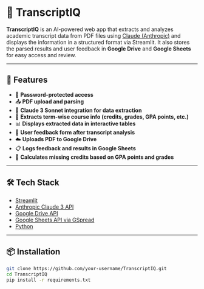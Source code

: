 # 📄 TranscriptIQ

**TranscriptIQ** is an AI-powered web app that extracts and analyzes academic transcript data from PDF files using [Claude (Anthropic)](https://www.anthropic.com/index/claude) and displays the information in a structured format via Streamlit. It also stores the parsed results and user feedback in **Google Drive** and **Google Sheets** for easy access and review.

---

## 🚀 Features

- 🔐 **Password-protected access**
- 📤 **PDF upload and parsing**
- 🧠 **Claude 3 Sonnet integration for data extraction**
- 🧾 **Extracts term-wise course info (credits, grades, GPA points, etc.)**
- 📊 **Displays extracted data in interactive tables**
- 💬 **User feedback form after transcript analysis**
- ☁️ **Uploads PDF to Google Drive**
- 📋 **Logs feedback and results in Google Sheets**
- 🧮 **Calculates missing credits based on GPA points and grades**

---

## 🛠️ Tech Stack

- [Streamlit](https://streamlit.io/)
- [Anthropic Claude 3 API](https://docs.anthropic.com/)
- [Google Drive API](https://developers.google.com/drive)
- [Google Sheets API via GSpread](https://gspread.readthedocs.io/)
- [Python](https://www.python.org/)

---

## 📦 Installation

```bash
git clone https://github.com/your-username/TranscriptIQ.git
cd TranscriptIQ
pip install -r requirements.txt

